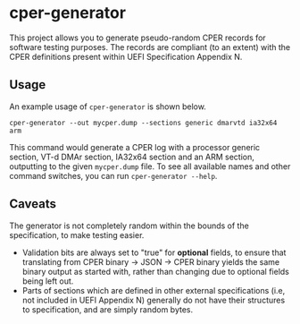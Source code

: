 # cper-generator

This project allows you to generate pseudo-random CPER records for software
testing purposes. The records are compliant (to an extent) with the CPER
definitions present within UEFI Specification Appendix N.

## Usage

An example usage of `cper-generator` is shown below.

    cper-generator --out mycper.dump --sections generic dmarvtd ia32x64 arm

This command would generate a CPER log with a processor generic section, VT-d
DMAr section, IA32x64 section and an ARM section, outputting to the given
`mycper.dump` file. To see all available names and other command switches, you
can run `cper-generator --help`.

## Caveats

The generator is not completely random within the bounds of the specification,
to make testing easier.

- Validation bits are always set to "true" for **optional** fields, to ensure
  that translating from CPER binary -> JSON -> CPER binary yields the same
  binary output as started with, rather than changing due to optional fields
  being left out.
- Parts of sections which are defined in other external specifications (i.e, not
  included in UEFI Appendix N) generally do not have their structures to
  specification, and are simply random bytes.
